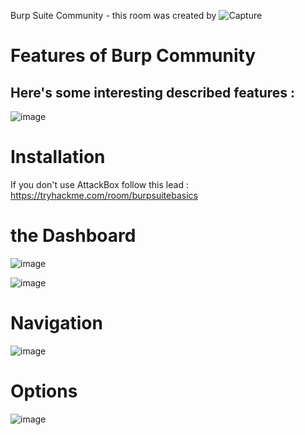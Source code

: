 Burp Suite Community - this room was created by ![Capture](https://user-images.githubusercontent.com/112873207/220845781-c4677d8d-71df-4792-aff2-f04eb0eb7f57.PNG)

# Features of Burp Community

## Here's some interesting described features : 

![image](https://user-images.githubusercontent.com/112873207/220860549-aaddbc12-3bb2-40f0-a93e-85256172cf4e.png)

# Installation 

If you don't use AttackBox follow this lead : https://tryhackme.com/room/burpsuitebasics 

# the Dashboard 

![image](https://user-images.githubusercontent.com/112873207/220884274-9ef5852a-dae6-4773-917a-87b12c4822f9.png)

![image](https://user-images.githubusercontent.com/112873207/220884325-1161aa2e-c09c-46df-a5ec-8c5f39eace29.png)

# Navigation

![image](https://user-images.githubusercontent.com/112873207/220885332-dff3b946-a341-4c8f-9219-30e0cba251dc.png)

# Options 

![image](https://user-images.githubusercontent.com/112873207/220885995-9c970101-4c5b-4cf5-b236-5bc613c106c7.png)









